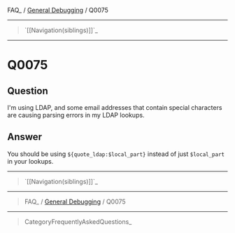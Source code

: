 FAQ\_ / [General Debugging](FAQ/General_Debugging) / Q0075

* * * * *

> \`[[Navigation(siblings)]]\`\_

* * * * *

Q0075
=====

Question
--------

I'm using LDAP, and some email addresses that contain special characters
are causing parsing errors in my LDAP lookups.

Answer
------

You should be using `${quote_ldap:$local_part}` instead of just
`$local_part` in your lookups.

* * * * *

> \`[[Navigation(siblings)]]\`\_

* * * * *

> FAQ\_ / [General Debugging](FAQ/General_Debugging) / Q0075

* * * * *

> CategoryFrequentlyAskedQuestions\_

